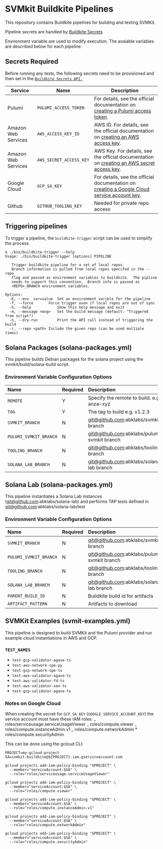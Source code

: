# SVMkit Buildkite Pipelines

This repository contains Buildkite pipelines for building and testing
SVMKit.

Pipeline secrets are handled by [Buildkite Secrets](https://buildkite.com/docs/pipelines/security/secrets/buildkite-secrets)

Environment variable are used to modify execution. The avaiable
variables are described below for each pipeline.

## Secrets Required

Before running any tests, the following secrets need to be provisioned
and then set in the [`Buildkite Secrets API.`](https://buildkite.com/docs/pipelines/security/secrets/buildkite-secrets)

| Service             | Name                    | Description                                                                                                                                                                                            |
| ------------------- | ----------------------- | ------------------------------------------------------------------------------------------------------------------------------------------------------------------------------------------------------ |
| Pulumi              | `PULUMI_ACCESS_TOKEN`   | For details, see the official documentation on [creating a Pulumi access token](https://www.pulumi.com/docs/pulumi-cloud/access-management/access-tokens/).                                            |
| Amazon Web Services | `AWS_ACCESS_KEY_ID`     | AWS ID. For details, see the official documentation on [creating an AWS access key](https://docs.aws.amazon.com/general/latest/gr/aws-sec-cred-types.html#access-keys-and-secret-access-keys).         |
| Amazon Web Services | `AWS_SECRET_ACCESS_KEY` | AWS Key. For details, see the official documentation on [creating an AWS secret access key](https://docs.aws.amazon.com/general/latest/gr/aws-sec-cred-types.html#access-keys-and-secret-access-keys). |
| Google Cloud        | `GCP_SA_KEY`            | For details, see the official documentation on [creating a Google Cloud service account key](https://cloud.google.com/iam/docs/keys-create-delete).                                                    |
| Github              | `GITHUB_TOOLING_KEY`    | Needed for private repo access                                                                                                                                                                         |

## Triggering pipelines

To trigger a pipeline, the `buildkite-trigger` script can be used to simplify the process

```
$ ./bin/buildkite-trigger --help
Usage: ./bin/buildkite-trigger [options] PIPELINE

   Trigger buildkite pipeline for a set of local repos.
   Branch information is pulled from local repos specifed in the --repo
   flag and passed as environment variables to buildkite.  The pipline
   needs to support this convention.  Branch info is passed as
   <REPO>_BRANCH environment variables.

Options:
  -E, --env  var=value  Set an environment varible for the pipeline
  -f, --force		Force trigger even if local repos are out of sync
  -h, --help            Show this help message and exit
  -m, --message <msg>   Set the build message (default: "Triggered from script")
  -n, --dry-run         Print the API call instead of triggering the build
  -r, --repo <path>	Include the given repo (can be used multiple times)
```

## Solana Packages (solana-packages.yml)
This pipeline builds Debian packages for the solana project using the
svmkit/build/solana-build script.

### Environment Variable Configuration Options

| Name                   | Required | Description                                 |
|:-----------------------|:---------|:--------------------------------------------|
| `REMOTE`               | Y        | Specify the remote to build. e.g. anza-xyz  |
| `TAG`                  | Y        | The tag to build e.g. v1.2.3                |
| `SVMKIT_BRANCH`        | N        | git@github.com:abklabs/svmkit branch        |
| `PULUMI_SVMKIT_BRANCH` | N        | git@github.com:abklabs/pulumi-svmkit branch |
| `TOOLING_BRANCH`       | N        | git@github.com:abklabs/tooling branch       |
| `SOLANA_LAB_BRANCH`    | N        | git@github.com:abklabs/solana-lab branch    |

## Solana Lab (solana-packages.yml)
This pipeline instantiates a Solana Lab instances
(git@github.com:abklabs/solana-lab) and performs TAP tests defined in
git@github.com:abklabs/solana-lab/test

### Environment Variable Configuration Options
| Name                   | Required | Description                                 |
|:-----------------------|:---------|:--------------------------------------------|
| `SVMKIT_BRANCH`        | N        | git@github.com:abklabs/svmkit branch        |
| `PULUMI_SVMKIT_BRANCH` | N        | git@github.com:abklabs/pulumi-svmkit branch |
| `TOOLING_BRANCH`       | N        | git@github.com:abklabs/tooling branch       |
| `SOLANA_LAB_BRANCH`    | N        | git@github.com:abklabs/solana-lab branch    |
| `PARENT_BUILD_ID`      | N        | Buildkite build id for artifacts            |
| `ARTIFACT_PATTERN`     | N        | Artifacts to download                       |


## SVMKit Examples (svmit-examples.yml)
This pipeline is designed to build SVMKit and the Pulumi provider and
run example cloud instantiations in AWS and GCP.

### `TEST_NAMES`
 * `test-gcp-validator-agave-ts`
 * `test-aws-network-spe-py`
 * `test-gcp-network-spe-ts`
 * `test-aws-validator-agave-ts`
 * `test-aws-validator-fd-ts`
 * `test-aws-validator-xen-ts`
 * `test-gcp-validator-agave-ts`

### Notes on Google Cloud

When creating the secret for `GCP_SA_KEY`
(`GOOGLE_SERVICE_ACCOUNT_KEY`) the service account must have these IAM
roles:
_ roles/serviceusage.serviceUsageViewer
_ roles/compute.viewer
_ roles/compute.instanceAdmin.v1
_ roles/compute.networkAdmin \* roles/compute.securityAdmin

This can be done using the gcloud CLI:

```
PROJECT=my-gcloud-project
SA=svmkit-buildkite@${PROJECT}.iam.gserviceaccount.com

gcloud projects add-iam-policy-binding "$PROJECT" \
  --member="serviceAccount:$SA" \
  --role="roles/serviceusage.serviceUsageViewer"

gcloud projects add-iam-policy-binding "$PROJECT" \
  --member="serviceAccount:$SA" \
  --role="roles/compute.viewer"

gcloud projects add-iam-policy-binding "$PROJECT" \
  --member="serviceAccount:$SA" \
  --role="roles/compute.instanceAdmin.v1"

gcloud projects add-iam-policy-binding "$PROJECT" \
  --member="serviceAccount:$SA" \
  --role="roles/compute.networkAdmin"

gcloud projects add-iam-policy-binding "$PROJECT" \
  --member="serviceAccount:$SA" \
  --role="roles/compute.securityAdmin"
```

